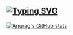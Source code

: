 ## [![Typing SVG](https://readme-typing-svg.demolab.com?font=Fira+Code&pause=1000&color=F7E768&width=435&lines=Hi+there%2C+dldb-chamchi's+github+page)](https://git.io/typing-svg)

<!--
**dldb-chamchi/dldb-chamchi** is a ✨ _special_ ✨ repository because its `README.md` (this file) appears on your GitHub profile.

Here are some ideas to get you started:

- 🔭 I’m currently working on ...
- 🌱 I’m currently learning ...
- 👯 I’m looking to collaborate on ...
- 🤔 I’m looking for help with ...
- 💬 Ask me about ...
- 📫 How to reach me: ...
- 😄 Pronouns: ...
- ⚡ Fun fact: ...
-->
[![Anurag's GitHub stats](https://github-readme-stats.vercel.app/api?username=dldb-chamchi)](https://github.com/anuraghazra/github-readme-stats)
